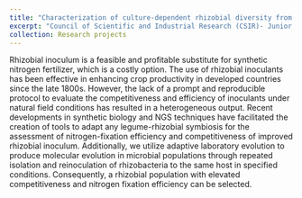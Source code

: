 ```yaml
---
title: "Characterization of culture‑dependent rhizobial diversity from chickpea nodules interior"
excerpt: "Council of Scientific and Industrial Research (CSIR)‑ Junior Research Fellow (JRF)|Guide: Dr. Senjuti Sinharoy|Root Nodule Symbiosis Lab, National Institute of Plant Genome Research (NIPGR), New Delhi <br/><img src='/images/500x300.png'>" 
collection: Research projects
---
```

Rhizobial inoculum is a feasible and profitable substitute for synthetic nitrogen fertilizer, which is a costly option. The use of rhizobial inoculants has been effective in enhancing crop productivity in developed countries since the late 1800s. However, the lack of a prompt and reproducible protocol to evaluate the competitiveness and efficiency of inoculants under natural field conditions has resulted in a heterogeneous output. Recent developments in synthetic biology and NGS techniques have facilitated the creation of tools to adapt any legume-rhizobial symbiosis for the assessment of nitrogen-fixation efficiency and competitiveness of improved rhizobial inoculum. Additionally, we utilize adaptive laboratory evolution to produce molecular evolution in microbial populations through repeated isolation and reinoculation of rhizobacteria to the same host in specified conditions. Consequently, a rhizobial population with elevated competitiveness and nitrogen fixation efficiency can be selected.


